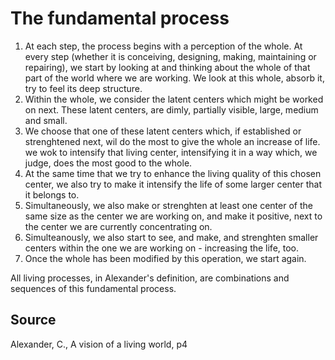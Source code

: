 # The fundamental process



1. At each step, the process begins with a perception of the whole. At every step (whether it is conceiving, designing, making, maintaining or repairing), we start by looking at and thinking about the whole of that part of the world where we are working. We look at this whole, absorb it, try to feel its deep structure.
2. Within the whole, we consider the latent centers which might be worked on next. These latent centers, are dimly, partially visible, large, medium and small.
3. We choose that one of these latent centers which, if established or strenghtened next, wil do the most to give the whole an increase of life. we wok to intensify that living center, intensifying it in a way which, we judge, does the most good to the whole.
4. At the same time that we try to enhance the living quality of this chosen center, we also try to make it intensify the life of some larger center that it belongs to.
5. Simultaneously, we also make or strenghten at least one center of the same size as the center we are working on, and make it positive, next to the center we are currently concentrating on.
6. Simulteanously, we also start to see, and make, and strenghten smaller centers within the one we are working on - increasing the life, too.
7. Once the whole has been modified by this operation, we start again.

All living processes, in Alexander's definition, are combinations and sequences of this fundamental process.

## Source

Alexander, C., A vision of a living world, p4
